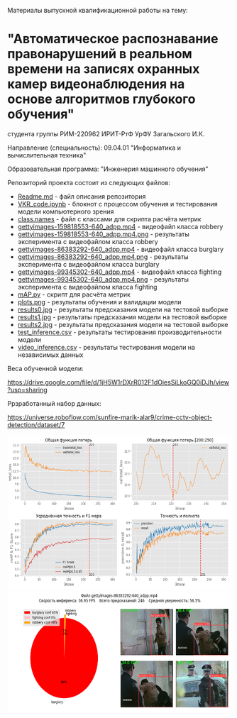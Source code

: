 Материалы выпускной квалификационной работы на тему:

# "Автоматическое распознавание правонарушений в реальном времени на записях охранных камер видеонаблюдения на основе алгоритмов глубокого обучения"

студента группы РИМ-220962 ИРИТ-РтФ УрФУ Загальского И.К.

Направление (специальность): 09.04.01 "Информатика и вычислительная техника"

Образовательная программа: "Инженерия машинного обучения"

Репозиторий проекта состоит из следующих файлов:
- [Readme.md](https://github.com/Zagalskiy/crime_detection/blob/master/README.md) - файл описания репозитория
- [VKR_code.ipynb](https://github.com/Zagalskiy/crime_detection/blob/master/VKR_code.ipynb) - блокнот с процессом обучения и тестирования модели компьютерного зрения
- [class.names](https://github.com/Zagalskiy/crime_detection/blob/master/class.names) - файл с классами для скрипта расчёта метрик
- [gettyimages-159818553-640_adpp.mp4](https://github.com/Zagalskiy/crime_detection/blob/master/gettyimages-159818553-640_adpp.mp4) - видеофайл класса robbery
- [gettyimages-159818553-640_adpp.mp4.png](https://github.com/Zagalskiy/crime_detection/blob/master/gettyimages-159818553-640_adpp.mp4.png) - результаты эксперимента с видеофайлом класса robbery
- [gettyimages-86383292-640_adpp.mp4](https://github.com/Zagalskiy/crime_detection/blob/master/gettyimages-86383292-640_adpp.mp4) - видеофайл класса burglary
- [gettyimages-86383292-640_adpp.mp4.png](https://github.com/Zagalskiy/crime_detection/blob/master/gettyimages-86383292-640_adpp.mp4.png) - результаты эксперимента с видеофайлом класса burglary
- [gettyimages-99345302-640_adpp.mp4](https://github.com/Zagalskiy/crime_detection/blob/master/gettyimages-99345302-640_adpp.mp4) - видеофайл класса fighting
- [gettyimages-99345302-640_adpp.mp4.png](https://github.com/Zagalskiy/crime_detection/blob/master/gettyimages-99345302-640_adpp.mp4.png) - результаты эксперимента с видеофайлом класса fighting
- [mAP.py](https://github.com/Zagalskiy/crime_detection/blob/master/mAP.py) - скрипт для расчёта метрик
- [plots.png](https://github.com/Zagalskiy/crime_detection/blob/master/plots.png) - результаты обучения и валидации модели
- [results0.jpg](https://github.com/Zagalskiy/crime_detection/blob/master/results0.jpg) - результаты предсказания модели на тестовой выборке
- [results1.jpg](https://github.com/Zagalskiy/crime_detection/blob/master/results1.jpg) - результаты предсказания модели на тестовой выборке
- [results2.jpg](https://github.com/Zagalskiy/crime_detection/blob/master/results2.jpg) - результаты предсказания модели на тестовой выборке
- [test_inference.csv](https://github.com/Zagalskiy/crime_detection/blob/master/test_inference.csv) - результаты тестирования производительности модели
- [video_inference.csv](https://github.com/Zagalskiy/crime_detection/blob/master/video_inference.csv) - результаты тестирования модели на независимых данных

Веса обученной модели:

https://drive.google.com/file/d/1jH5W1rDXrR012F1dOiesSiLkoGQ0iDJh/view?usp=sharing

Ррзработанный набор данных:

https://universe.roboflow.com/sunfire-marik-alar9/crime-cctv-object-detection/dataset/7

<img src="https://github.com/Zagalskiy/crime_detection/blob/master/plots.png" width="600" height="350" alt="Результаты обучения и валидации модели">

<img src="https://github.com/Zagalskiy/crime_detection/blob/master/gettyimages-86383292-640_adpp.mp4.png" width="600" height="272" alt="Результаты тестирования модели на независимых данных">
